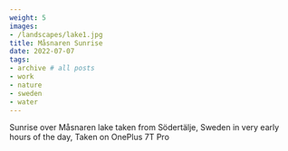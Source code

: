 ```yaml
---
weight: 5
images:
- /landscapes/lake1.jpg
title: Måsnaren Sunrise
date: 2022-07-07
tags:
- archive # all posts
- work
- nature
- sweden
- water
---
```


Sunrise over Måsnaren lake taken from Södertälje, Sweden in very early hours of the day, Taken on OnePlus 7T Pro